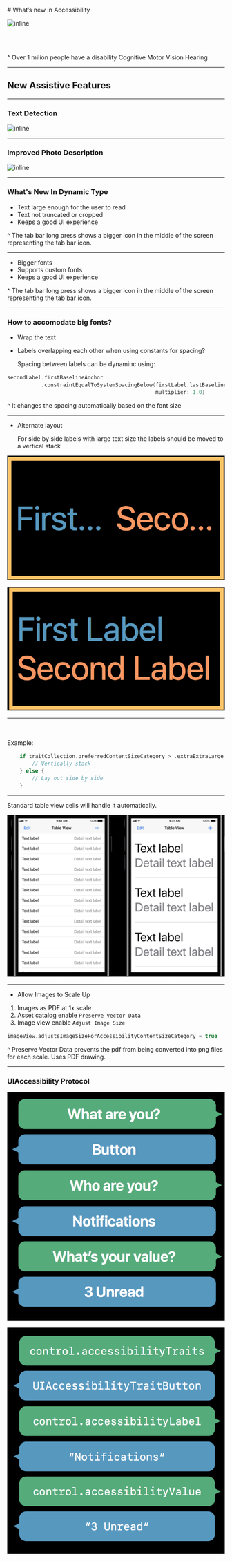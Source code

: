 
<br>
# What’s new in Accessibility

![inline](https://developer.apple.com/accessibility/images/hero_accessibility.png)

<br>
<br>

^ Over 1 milion people have a disability 
	Cognitive
	Motor
	Vision
	Hearing

---

## New Assistive Features

---

### Text Detection

![inline](https://d2pu2bk1b66iw6.cloudfront.net/photos/2014/08/01/6-75097-mm_babymeme50-1406927589.jpg) 

---

### Improved Photo Description

![inline](https://s-media-cache-ak0.pinimg.com/736x/50/9c/6e/509c6ecc57c2fd7c79911d1b24c9447a--baby-beach-beach-babies.jpg)

---

### What's New In Dynamic Type

- Text large enough for the user to read
- Text not truncated or cropped
- Keeps a good UI experience

^ The tab bar long press shows a bigger icon in the middle of the screen representing the tab bar icon.

---

- Bigger fonts
- Supports custom fonts
- Keeps a good UI experience

^ The tab bar long press shows a bigger icon in the middle of the screen representing the tab bar icon.

---

### How to accomodate big fonts?

- Wrap the text

- Labels overlapping each other when using constants for spacing?

  Spacing between labels can be dynaminc using: 

```swift
secondLabel.firstBaselineAnchor
		   .constraintEqualToSystemSpacingBelow(firstLabel.lastBaselineAnchor, 
		   										multiplier: 1.0)
```

^ It changes the spacing automatically based on the font size

---

- Alternate layout

	For side by side labels with large text size the labels should be moved to a vertical stack
	
![inline, fit](https://raw.githubusercontent.com/AnnKatF/WWDC17Presentations/master/label_cropped.jpg)

![inline, fit](https://raw.githubusercontent.com/AnnKatF/WWDC17Presentations/master/label_vertical.jpg)

---

<br>
<br>
Example:

```swift
	if traitCollection.preferredContentSizeCategory > .extraExtraLarge { 
		// Vertically stack
	} else {
		// Lay out side by side
	}
```

---

Standard table view cells will handle it automatically.

![inline, fit](https://raw.githubusercontent.com/AnnKatF/WWDC17Presentations/master/tableview_layout.jpg)

---

- Allow Images to Scale Up

1. Images as PDF at 1x scale
2. Asset catalog enable `Preserve Vector Data`
3. Image view enable `Adjust Image Size`

```swift
imageView.adjustsImageSizeForAccessibilityContentSizeCategory = true
```

^ Preserve Vector Data prevents the pdf from being converted into png files for each scale.
Uses PDF drawing.

---

### UIAccessibility Protocol

![inline, fit](https://raw.githubusercontent.com/AnnKatF/WWDC17Presentations/master/access_0.jpg)

![inline, fit](https://raw.githubusercontent.com/AnnKatF/WWDC17Presentations/master/access_1.jpg)



